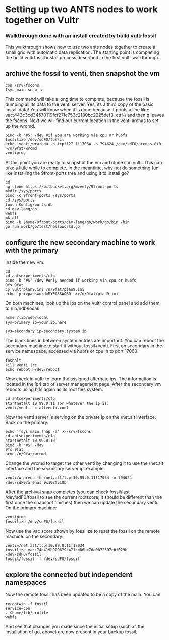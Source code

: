 # Setting up two ANTS nodes to work together on Vultr
### Walkthrough done with an install created by build vultrfossil 

This walkthrough shows how to use two ants nodes together to create a small grid with automatic data replication. The starting point is completing the build vultrfossil install process described in the first vultr walkthrough.

## archive the fossil to venti, then snapshot the vm ##

	con /srv/fscons
	fsys main snap -a

This command will take a long time to complete, because the fossil is dumping all its data to the venti server. Yes, its a third copy of the basic install data! You will know when it is done because it prints a line like: vac:442c3cd34570119fcf27fc753c2130bc2225def3. ctrl-\ and then q leaves the fscons. Next we will find our current location in the venti arenas to set up the wrcmd.

	bind -b '#S' /dev #if you are working via cpu or hubfs
	fossilize /dev/sdF0/fossil
	echo 'venti/wrarena -h tcp!127.1!17034 -o 794624 /dev/sdF0/arenas 0x0' >/n/9fat/wrcmd
	ventiprog

At this point you are ready to snapshot the vm and clone it in vultr. This can take a little while to complete. In the meantime, why not do something fun like installing the 9front-ports tree and using it to install go?

	cd
	hg clone https://bitbucket.org/mveety/9front-ports
	mkdir /sys/ports
	bind -c 9front-ports /sys/ports
	cd /sys/ports
	touch Config/ports.db
	cd dev-lang/go
	webfs
	mk all
	bind -b $home/9front-ports/dev-lang/go/work/go/bin /bin
	go run work/go/test/helloworld.go

## configure the new secondary machine to work with the primary ##

Inside the new vm:

	cd
	cd antsexperiments/cfg
	bind -b '#S' /dev #only needed if working via cpu or hubfs
	9fs 9fat
	cp vultrplan9.ini /n/9fat/plan9.ini
	echo 'privpassword=MYPASSWORD' >>/n/9fat/plan9.ini
	
On both machines, look up the ips on the vultr control panel and add them to /lib/ndb/local:

	acme /lib/ndb/local
	sys=primary ip=your.ip.here

	sys=secondary ip=secondary.system.ip

The blank lines in between system entries are important. You can reboot the secondary machine to start it without fossil+venti. First on secondary in the service namespace, accessed via hubfs or cpu in to port 17060:

	foshalt
	kill venti |rc
	echo reboot >/dev/reboot

Now check in vultr to learn the assigned alternate ips. The information is located in the ip4 tab of server management page. After the secondary vm reboots using hjfs again as its root fies system:

	cd antsexperiments/cfg
	startnetalt 10.99.0.11 (or whatever the ip is)
	venti/venti -c altventi.conf

Now the venti server is serving on the private ip on the /net.alt interface. Back on the primary:

	echo 'fsys main snap -a' >>/srv/fscons
	cd antsexperiments/cfg
	startnetalt 10.99.0.10
	bind -b '#S' /dev
	9fs 9fat
	acme /n/9fat/wrcmd

Change the wrcmd to target the other venti by changing it to use the /net.alt interface and the secondary server ip. example:

	venti/wrarena -h /net.alt/tcp!10.99.0.11!17034 -o 794624 /dev/sdF0/arenas 0x107f510b


After the archival snap completes (you can check fossil/last /dev/sdF0/fossil to see the current rootscore, it should be different than the first once the snapshot finishes) then we can update the secondary venti. On the primary machine:

	ventiprog
	fossilize /dev/sdF0/fossil

Now use the vac score shown by fossilize to reset the fossil on the remote machine. on the secondary:

	venti=/net.alt/tcp!10.99.0.11!17034
	fossilize vac:74d419b929679c471cb86bc76a0872597cbf029b /dev/sdF0/fossil
	fossil/fossil -f /dev/sdF0/fossil

## explore the connected but independent namespaces ##

Now the remote fossil has been updated to be a copy of the main. You can:

	rerootwin -f fossil
	service=con
	. $home/lib/profile
	webfs

And see that changes you made since the initial setup (such as the installation of go, above) are now present in your backup fossil.
